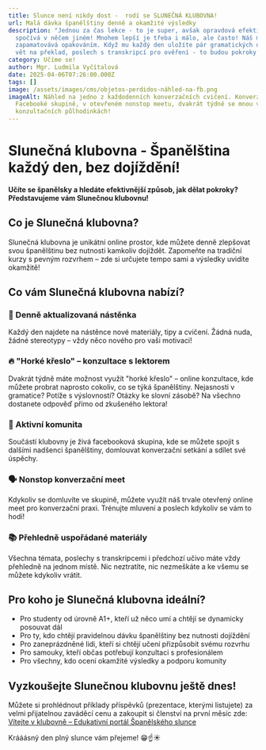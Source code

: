 ```yaml
---
title: Slunce není nikdy dost -  rodí se SLUNEČNÁ KLUBOVNA!
url: Malá dávka španělštiny denně a okamžité výsledky
description: "Jednou za čas lekce - to je super, avšak opravdová efektivita
  spočívá v něčem jiném! Mnohem lepší je třeba i málo, ale často! Náš mozek si
  zapamatovává opakováním. Když mu každý den uložíte pár gramatických úkolů, pár
  vět na překlad, poslech s transkripcí pro ověření - to budou pokroky!  "
category: Učíme se!
author: Mgr. Ludmila Vyčítalová
date: 2025-04-06T07:26:00.000Z
tags: []
image: /assets/images/cms/objetos-perdidos-náhled-na-fb.png
imageAlt: Náhled na jedno z každodenních konverzačních cvičení. Konverzuje se ve
  Facebooké skupině, v otevřeném nonstop meetu, dvakrát týdně se mnou v
  konzultačních půlhodinkách!
---
```

# Slunečná klubovna - Španělština každý den, bez dojíždění!

**Učíte se španělsky a hledáte efektivnější způsob, jak dělat pokroky? Představujeme vám Slunečnou klubovnu!**

## Co je Slunečná klubovna?

Slunečná klubovna je unikátní online prostor, kde můžete denně zlepšovat svou španělštinu bez nutnosti kamkoliv dojíždět. Zapomeňte na tradiční kurzy s pevným rozvrhem – zde si určujete tempo sami a výsledky uvidíte okamžitě!

## Co vám Slunečná klubovna nabízí?

### 📝 Denně aktualizovaná nástěnka

Každý den najdete na nástěnce nové materiály, tipy a cvičení. Žádná nuda, žádné stereotypy – vždy něco nového pro vaši motivaci!

### 🔥 "Horké křeslo" – konzultace s lektorem

Dvakrát týdně máte možnost využít "horké křeslo" – online konzultace, kde můžete probrat naprosto cokoliv, co se týká španělštiny. Nejasnosti v gramatice? Potíže s výslovností? Otázky ke slovní zásobě? Na všechno dostanete odpověď přímo od zkušeného lektora!

### 👥 Aktivní komunita

Součástí klubovny je živá facebooková skupina, kde se můžete spojit s dalšími nadšenci španělštiny, domlouvat konverzační setkání a sdílet své úspěchy.

### 🗣️ Nonstop konverzační meet

Kdykoliv se domluvíte ve skupině, můžete využít náš trvale otevřený online meet pro konverzační praxi. Trénujte mluvení a poslech kdykoliv se vám to hodí!

### 📚 Přehledně uspořádané materiály

Všechna témata, poslechy s transkripcemi i předchozí učivo máte vždy přehledně na jednom místě. Nic neztratíte, nic nezmeškáte a ke všemu se můžete kdykoliv vrátit.

## Pro koho je Slunečná klubovna ideální?

* Pro studenty od úrovně A1+, kteří už něco umí a chtějí se dynamicky posouvat dál 
* Pro ty, kdo chtějí pravidelnou dávku španělštiny bez nutnosti dojíždění
* Pro zaneprázdněné lidi, kteří si chtějí učení přizpůsobit svému rozvrhu
* Pro samouky, kteří občas potřebují konzultaci s profesionálem
* Pro všechny, kdo ocení okamžité výsledky a podporu komunity

## Vyzkoušejte Slunečnou klubovnu ještě dnes!

Můžete si prohlédnout příklady příspěvků (prezentace, kterými listujete) za velmi přijatelnou zaváděcí cenu a zakoupit si členství na první měsíc zde: 
[Vítejte v klubovně – Edukativní portál Španělského slunce](https://edu.spanelskeslunce.cz/domu-2/)

Krááásný den plný slunce vám přejeme! 😁☝️☀️
